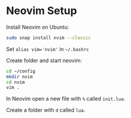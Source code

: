 # Neovim Setup

Install Neovim on Ubuntu:

```bash
sudo snap install nvim --classic
```

Set `alias vim='nvim'` in `~/.bashrc`

Create folder and start neovim:

```bash
cd ~/config
mkdir nvim
cd nvim
vim .
```

In Neovim open a new file with `%` called `init.lua`.

Create a folder with `d` called `lua`.


